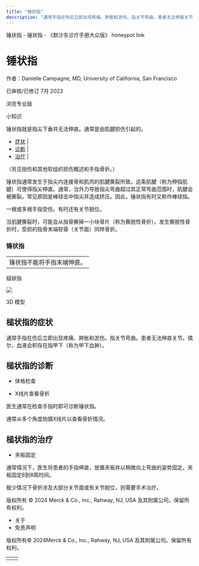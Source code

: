 ```yaml
---
title: "锤状指"
description: "通常手指在伤后立即出现疼痛、肿胀和淤伤。指关节弯曲。患者无法伸直关节。偶尔，血液会积存在指甲下（称为甲下血肿）。"
---
```


﻿锤状指 \- 锤状指 \- 《默沙东诊疗手册大众版》 honeypot link

# 锤状指

作者：Danielle Campagne, MD, University of California, San Francisco

已审核/已修订 7月 2023

浏览专业版

小知识

锤状指就是指尖下垂并无法伸直。通常是由肌腱损伤引起的。

- [症状](#症状_v13968071_zh) \|
- [诊断](#诊断_v13968075_zh) \|
- [治疗](#治疗_v13968084_zh) \|

（另见扭伤和其他软组织损伤概述和手指骨折。）

锤状指通常发生于指尖内连接骨和肌肉的肌腱撕裂所致。这条肌腱（称为伸指肌腱）可使得指尖伸直。通常，当外力导致指尖弯曲超过其正常弯曲范围时，肌腱会被撕裂。常见原因是棒球击中指尖并造成挤压。因此，锤状指有时又称作棒球指。

一根或多根手指受伤。有时还有关节脱位。

当肌腱撕裂时，可能会从指骨撕掉一小块骨片（称为撕脱性骨折）。发生撕脱性骨折时，受损的指骨末端软骨（关节面）同样骨折。

### 锤状指

|     |
| --- |
| 锤状指不能将手指末端伸直。<br> |

槌狀指

![](https://edge.sitecorecloud.io/mmanual-ssq1ci05/media/home/images/b/i/o/biodigital-human-snapshot-mallet-finger-cv-sized_zh.jpg?thn=0&sc_lang=zh&mw=500)

3D 模型

## 槌状指的症状

通常手指在伤后立即出现疼痛、肿胀和淤伤。指关节弯曲。患者无法伸直关节。偶尔，血液会积存在指甲下（称为甲下血肿）。

## 槌状指的诊断

- 体格检查

- X线片查看骨折


医生通常在检查手指时即可诊断锤状指。

通常从多个角度拍摄X线片以查看骨折情况。

## 槌状指的治疗

- 夹板固定


通常情况下，医生将患者的手指伸直，放置夹板并以稍微向上弯曲的姿势固定。夹板固定6到8周时间。

极少情况下骨折涉及大部分关节面或有关节脱位，则需要手术治疗。



版权所有 © 2024
Merck & Co., Inc., Rahway, NJ, USA 及其附属公司。保留所有权利。

- 关于
- 免责声明

版权所有© 2024Merck & Co., Inc., Rahway, NJ, USA 及其附属公司。保留所有权利。

|     |     |
| --- | --- |
|  |  |